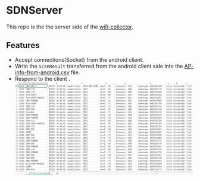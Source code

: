 # SDNServer

This repo is the the server side of the [wifi-collector](https://github.com/caiqiqi/wifi-collector).

## Features
- Accept connections(Socket) from the android client.
- Write the `ScanResult` transferred from the android client side into the    [AP-info-from-android.csv](https://github.com/caiqiqi/SDNServer/blob/master/AP-info-from-android.csv) file.
- Respond to the client .
![](https://github.com/caiqiqi/SDNServer/blob/master/AP-info-from-android.csv.png)
